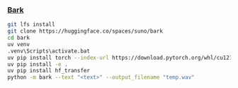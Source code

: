 ### [Bark](https://github.com/suno-ai/bark)

```sh
git lfs install
git clone https://huggingface.co/spaces/suno/bark
cd bark
uv venv
.venv\Scripts\activate.bat
uv pip install torch --index-url https://download.pytorch.org/whl/cu121
uv pip install -e .
uv pip install hf_transfer
python -m bark --text "<text>" --output_filename "temp.wav"
```